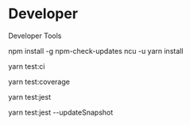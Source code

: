 # Developer
Developer Tools


npm install -g npm-check-updates
ncu -u
yarn install

yarn test:ci

yarn test:coverage

yarn test:jest

yarn test:jest --updateSnapshot